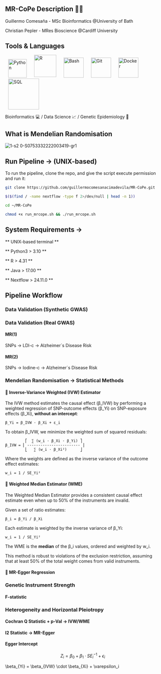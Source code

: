 ## MR-CoPe Description 🧬🧬

Guillermo Comesaña - MSc Bioinformatics @University of Bath

Christian Pepler - MRes Bioscience @Cardiff University

## Tools & Languages
<p align="left">
  <img src="https://github.com/user-attachments/assets/5e678fc0-9597-4252-98dd-eb9aaccc823e" alt="Python" width="60" style="margin: 0 10px;"/>
  <img src="https://github.com/user-attachments/assets/a49b35ad-c2f7-4cbe-b755-47ebe3330866" alt="R" width="72" style="margin: 0 10px; position: relative; top: -2px;"/>
  <img src="https://github.com/user-attachments/assets/4bbcf45e-d572-45e9-a16c-3ff379e72390" alt="Bash" width="65" style="margin: 0 10px;"/>
  <img src="https://github.com/user-attachments/assets/805532d9-fc8b-446f-aac6-933cc4aa6185" alt="Git" width="65" style="margin: 0 10px;"/>
  <img src="https://github.com/user-attachments/assets/bfc30e37-cb64-4d59-8cec-52ab5c12fab7" alt="Docker" width="65" style="margin: 0 10px;"/>
  <img src="https://github.com/user-attachments/assets/0427f54d-9e05-4969-91d1-13af16c3fb42" alt="SQL" width="100" style="margin: 0 10px;"/>
</p>

Bioinformatics 💻 / Data Science 📈 / Genetic Epidemiology 🧬

## What is Mendelian Randomisation

![1-s2 0-S0753332222003419-gr1](https://github.com/user-attachments/assets/b51c516e-c858-4d13-8529-8683abdf1e09)

## Run Pipeline -> (UNIX-based)
To run the pipeline, clone the repo, and give the script execute permission and run it:

```bash
git clone https://github.com/guillermocomesanacimadevila/MR-CoPe.git
```

```bash
$($(find / -name nextflow -type f 2>/dev/null | head -n 1))
```

```bash
cd ~/MR-CoPe
```

```bash
chmod +x run_mrcope.sh && ./run_mrcope.sh
```

## System Requirements ->
** UNIX-based terminal ** 

** Python3 > 3.10 **

** R > 4.31 ** 

** Java > 17.00 **

** Nextflow > 24.11.0 ** 

## Pipeline Workflow

### Data Validation (Synthetic GWAS)

### Data Validation (Real GWAS)

#### MR(1)
SNPs -> LDl-c -> Alzheimer´s Disease Risk

#### MR(2)
SNPs -> Iodine-c -> Alzheimer´s Disease Risk

### Mendelian Randomisation -> Statistical Methods

#### 📐 Inverse-Variance Weighted (IVW) Estimator

The IVW method estimates the causal effect (β_IVW) by performing a weighted regression of 
SNP-outcome effects (β_Yi) on SNP-exposure effects (β_Xi), **without an intercept**:

    β_Yi = β_IVW · β_Xi + ε_i

To obtain β_IVW, we minimize the weighted sum of squared residuals:

             ⎡  ∑ (w_i · β_Xi · β_Yi) ⎤
    β_IVW = ⎢ ------------------------ ⎥
             ⎣   ∑ (w_i · β_Xi²)      ⎦

Where the weights are defined as the inverse variance of the outcome effect estimates:

    w_i = 1 / SE_Yi²

#### 🧮 Weighted Median Estimator (WME)

The Weighted Median Estimator provides a consistent causal effect estimate 
even when up to 50% of the instruments are invalid.

Given a set of ratio estimates:

    β_i = β_Yi / β_Xi

Each estimate is weighted by the inverse variance of β_Yi:

    w_i = 1 / SE_Yi²

The WME is the **median** of the β_i values, ordered and weighted by w_i.

This method is robust to violations of the exclusion restriction, assuming that
at least 50% of the total weight comes from valid instruments.

#### 📐 MR-Egger Regression

### Genetic Instrument Strength

#### F-statistic

### Heterogeneity and Horizontal Pleiotropy

#### Cochran Q Statistic + p-Val -> IVW/WME

#### I2 Statistic -> MR-Egger

#### Egger Intercept 
$$
Z_i = \beta_0 + \beta_1 \cdot SE_i^{-1} + \epsilon_i
$$

\beta_{Yi} = \beta_{IVW} \cdot \beta_{Xi} + \varepsilon_i
